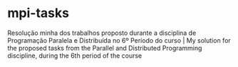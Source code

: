 # mpi-tasks
Resolução minha dos trabalhos proposto durante a disciplina de Programação Paralela e Distribuída no 6º Período do curso | My solution for the proposed tasks from the Parallel and Distributed Programming discipline, during the 6th period of the course

